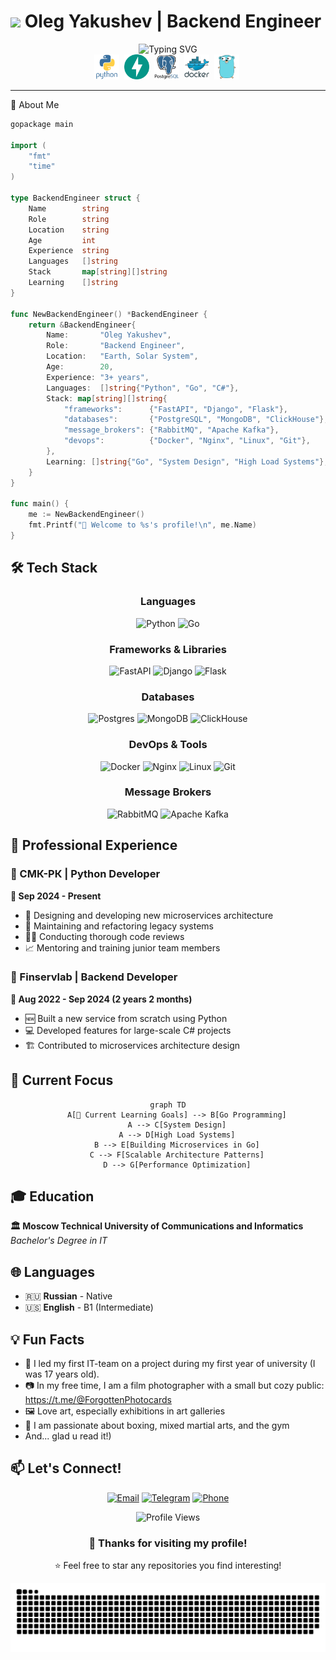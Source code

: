# <img src="https://raw.githubusercontent.com/MartinHeinz/MartinHeinz/master/wave.gif" width="30px"> Oleg Yakushev | Backend Engineer

<div align="center">
  <img src="https://readme-typing-svg.herokuapp.com?font=Fira+Code&pause=1000&color=36BCF7&center=true&vCenter=true&width=435&lines=Backend+Developer+from+Russia;Python+%26+Microservices+Enthusiast;3%2B+Years+of+Experience;Programming+is+an+art" alt="Typing SVG" />
</div>

<div align="center">
  <img src="https://github.com/devicons/devicon/blob/master/icons/python/python-original-wordmark.svg" title="Python" alt="Python" width="40" height="40"/>&nbsp;
  <img src="https://github.com/devicons/devicon/blob/master/icons/fastapi/fastapi-original.svg" title="FastAPI" alt="FastAPI" width="40" height="40"/>&nbsp;
  <img src="https://github.com/devicons/devicon/blob/master/icons/postgresql/postgresql-original-wordmark.svg" title="PostgreSQL" alt="PostgreSQL" width="40" height="40"/>&nbsp;
  <img src="https://github.com/devicons/devicon/blob/master/icons/docker/docker-original-wordmark.svg" title="Docker" alt="Docker" width="40" height="40"/>&nbsp;
  <img src="https://github.com/devicons/devicon/blob/master/icons/go/go-original.svg" title="Go" alt="Go" width="40" height="40"/>&nbsp;
</div>

---

🚀 About Me
```go
gopackage main

import (
    "fmt"
    "time"
)

type BackendEngineer struct {
    Name        string
    Role        string
    Location    string
    Age         int
    Experience  string
    Languages   []string
    Stack       map[string][]string
    Learning    []string
}

func NewBackendEngineer() *BackendEngineer {
    return &BackendEngineer{
        Name:       "Oleg Yakushev",
        Role:       "Backend Engineer",
        Location:   "Earth, Solar System",
        Age:        20,
        Experience: "3+ years",
        Languages:  []string{"Python", "Go", "C#"},
        Stack: map[string][]string{
            "frameworks":      {"FastAPI", "Django", "Flask"},
            "databases":       {"PostgreSQL", "MongoDB", "ClickHouse"},
            "message_brokers": {"RabbitMQ", "Apache Kafka"},
            "devops":          {"Docker", "Nginx", "Linux", "Git"},
        },
        Learning: []string{"Go", "System Design", "High Load Systems"},
    }
}

func main() {
    me := NewBackendEngineer()
    fmt.Printf("👋 Welcome to %s's profile!\n", me.Name)
}
```

## 🛠️ Tech Stack

<div align="center">

### Languages
![Python](https://img.shields.io/badge/python-3670A0?style=for-the-badge&logo=python&logoColor=ffdd54)
![Go](https://img.shields.io/badge/go-%2300ADD8.svg?style=for-the-badge&logo=go&logoColor=white)

### Frameworks & Libraries
![FastAPI](https://img.shields.io/badge/FastAPI-005571?style=for-the-badge&logo=fastapi)
![Django](https://img.shields.io/badge/django-%23092E20.svg?style=for-the-badge&logo=django&logoColor=white)
![Flask](https://img.shields.io/badge/flask-%23000.svg?style=for-the-badge&logo=flask&logoColor=white)

### Databases
![Postgres](https://img.shields.io/badge/postgres-%23316192.svg?style=for-the-badge&logo=postgresql&logoColor=white)
![MongoDB](https://img.shields.io/badge/MongoDB-%234ea94b.svg?style=for-the-badge&logo=mongodb&logoColor=white)
![ClickHouse](https://img.shields.io/badge/ClickHouse-FFCC01?style=for-the-badge&logo=clickhouse&logoColor=white)

### DevOps & Tools
![Docker](https://img.shields.io/badge/docker-%230db7ed.svg?style=for-the-badge&logo=docker&logoColor=white)
![Nginx](https://img.shields.io/badge/nginx-%23009639.svg?style=for-the-badge&logo=nginx&logoColor=white)
![Linux](https://img.shields.io/badge/Linux-FCC624?style=for-the-badge&logo=linux&logoColor=black)
![Git](https://img.shields.io/badge/git-%23F05033.svg?style=for-the-badge&logo=git&logoColor=white)

### Message Brokers
![RabbitMQ](https://img.shields.io/badge/Rabbitmq-FF6600?style=for-the-badge&logo=rabbitmq&logoColor=white)
![Apache Kafka](https://img.shields.io/badge/Apache%20Kafka-000?style=for-the-badge&logo=apachekafka)

</div>

## 💼 Professional Experience

### 🏢 СМК-РК | Python Developer
**📅 Sep 2024 - Present**
- 🚀 Designing and developing new microservices architecture
- 🔧 Maintaining and refactoring legacy systems
- 👨‍💻 Conducting thorough code reviews
- 📈 Mentoring and training junior team members

### 🏢 Finservlab | Backend Developer
**📅 Aug 2022 - Sep 2024 (2 years 2 months)**
- 🆕 Built a new service from scratch using Python
- 💻 Developed features for large-scale C# projects
- 🏗️ Contributed to microservices architecture design

## 🎯 Current Focus

<div align="center">

```mermaid
graph TD
    A[🎯 Current Learning Goals] --> B[Go Programming]
    A --> C[System Design]
    A --> D[High Load Systems]
    B --> E[Building Microservices in Go]
    C --> F[Scalable Architecture Patterns]
    D --> G[Performance Optimization]
```

</div>

## 🎓 Education

**🏛️ Moscow Technical University of Communications and Informatics**  
*Bachelor's Degree in IT*

## 🌐 Languages

- 🇷🇺 **Russian** - Native
- 🇺🇸 **English** - B1 (Intermediate)

## 💡 Fun Facts

- 🚀 I led my first IT-team on a project during my first year of university (I was 17 years old).
- 📷 In my free time, I am a film photographer with a small but cozy public: https://t.me/@ForgottenPhotocards
- 🖼️ Love art, especially exhibitions in art galleries
- 🥊 I am passionate about boxing, mixed martial arts, and the gym
- And... glad u read it!)

## 📫 Let's Connect!

<div align="center">

[![Email](https://img.shields.io/badge/Email-oleg.yakushev.work@gmail.com-red?style=for-the-badge&logo=gmail&logoColor=white)](mailto:oleg.yakushev.work@gmail.com)
[![Telegram](https://img.shields.io/badge/Telegram-@brikoz-blue?style=for-the-badge&logo=telegram&logoColor=white)](https://t.me/brikoz)
[![Phone](https://img.shields.io/badge/Phone-+7(985)743--12--73-green?style=for-the-badge&logo=whatsapp&logoColor=white)](tel:+79857431273)

</div>

<div align="center">
  <img src="https://komarev.com/ghpvc/?username=brikozu&label=Profile%20views&color=0e75b6&style=flat" alt="Profile Views" />
  
  <h3>💖 Thanks for visiting my profile!</h3>
  <p>⭐️ Feel free to star any repositories you find interesting!</p>
</div>

<div align="center">
  <img src="https://raw.githubusercontent.com/Platane/snk/output/github-contribution-grid-snake.svg" alt="Snake animation" />
</div>
